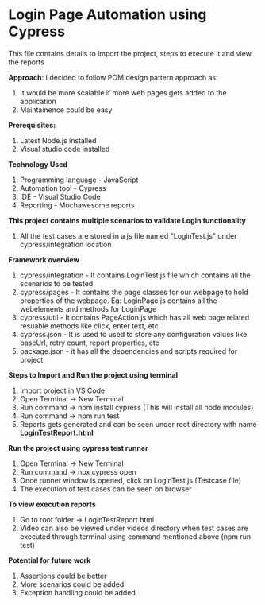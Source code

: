 # Login Page Automation using Cypress

This file contains details to import the project, steps to execute it and view the reports

**Approach**: I decided to follow POM design pattern approach as:  
 1. It would be more scalable if more web pages gets added to the application
 2. Maintainence could be easy

**Prerequisites:**
1. Latest Node.js installed
2. Visual studio code installed


**Technology Used**  
1. Programming language - JavaScript
2. Automation tool - Cypress
3. IDE - Visual Studio Code
4. Reporting - Mochawesome reports

**This project contains multiple scenarios to validate Login functionality**

 1. All the test cases are stored in a js file named "LoginTest.js" under cypress/integration location
 
**Framework overview** 

 1. cypress/integration - It contains LoginTest.js file which contains all the scenarios to be tested
 2. cypress/pages - It contains the page classes for our webpage to hold properties of the webpage. Eg: LoginPage.js contains all the webelements and methods for LoginPage
 3. cypress/util - It contains PageAction.js which has all web page related resuable methods like click, enter text, etc.
 4. cypress.json - It is used to used to store any configuration values like baseUrl, retry count, report properties, etc
 5. package.json - it has all the dependencies and scripts required for project.

 
**Steps to Import and Run the project using terminal**

 1. Import project in VS Code
 2. Open Terminal -> New Terminal
 3. Run command -> npm install cypress (This will install all node modules) 
 4. Run command -> npm run test
 5. Reports gets generated and can be seen under root directory with name **LoginTestReport.html**

**Run the project using cypress test runner** 
 1. Open Terminal -> New Terminal
 2. Run command -> npx cypress open
 3. Once runner window is opened, click on LoginTest.js (Testcase file) 
 4. The execution of test cases can be seen on browser

**To view execution reports**

 1. Go to root folder -> LoginTestReport.html
 2. Video can also be viewed under videos directory when test cases are executed through terminal using command mentioned above (npm run test)


**Potential for future work**
 1. Assertions could be better
 2. More scenarios could be added
 3. Exception handling could be added
